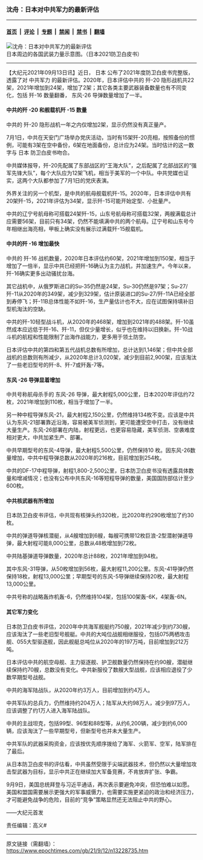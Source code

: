 ### 沈舟：日本对中共军力的最新评估

---

#### [首页](../../../..?n13228735) &nbsp;|&nbsp; [评论](../../../../../epoch-comment?n13228735) &nbsp;|&nbsp; [专题](../../../../../epoch-special?n13228735) &nbsp;|&nbsp; [禁闻](../../../../../epoch-news?n13228735) &nbsp;|&nbsp; [禁书](../../../../../books?n13228735) &nbsp;|&nbsp; [翻墙](https://github.com/gfw-breaker/nogfw/blob/master/README.md?n13228735)


<div><img alt="沈舟：日本对中共军力的最新评估" class="attachment-djy_600_400 size-djy_600_400 wp-post-image" src="https://i.epochtimes.com/assets/uploads/2021/09/id13228777-Force-around-Japan-cut-from-wp2021_JP_Full_01-600x400.jpg"/>
<div class="caption">
 日本周边的各国武装力量示意图。（日本2021防卫白皮书）
</div></div><hr/><div class="post_content" id="artbody" itemprop="articleBody">
 <!-- article content begin -->
 <p>
  【大纪元2021年09月13日讯】近日，
  <ok href="https://www.epochtimes.com/gb/tag/%E6%97%A5%E6%9C%AC.html">
   日本
  </ok>
  公布了2021年度防卫白皮书完整版，透露了对
  <ok href="https://www.epochtimes.com/gb/tag/%E4%B8%AD%E5%85%B1%E5%86%9B%E5%8A%9B.html">
   中共军力
  </ok>
  的最新评估。2020年，日本评估中共的
  <ok href="https://www.epochtimes.com/gb/tag/%E6%AD%BC-20.html">
   歼-20
  </ok>
  隐形战机共22架，2021年增加到24架，增加了2架；其它各类主要武器装备数量也有不同变化，包括
  <ok href="https://www.epochtimes.com/gb/tag/%E6%AD%BC-16.html">
   歼-16
  </ok>
  数量翻番，
  <ok href="https://www.epochtimes.com/gb/tag/%E4%B8%9C%E9%A3%8E-26.html">
   东风-26
  </ok>
  导弹数量增加了一半。
 </p>
 <h4>
  <strong>
   中共的歼
  </strong>
  <strong>
   -20
  </strong>
  <strong>
   和舰载机歼
  </strong>
  <strong>
   -15
  </strong>
  <strong>
   数量
  </strong>
 </h4>
 <p>
  中共的
  <ok href="https://www.epochtimes.com/gb/tag/%E6%AD%BC-20.html">
   歼-20
  </ok>
  隐形战机一年之内仅增加2架，显示仍然没有真正量产。
 </p>
 <p>
  7月1日，中共在天安门广场举办党庆活动，当时有15架歼-20亮相，按照备份的惯例，可能有3架在空中备份，6架在地面备份，总计应为24架。当时估计的这一数字与
  <ok href="https://www.epochtimes.com/gb/tag/%E6%97%A5%E6%9C%AC.html">
   日本
  </ok>
  防卫白皮书吻合。
 </p>
 <p>
  中共媒体报导，歼-20先配属了东部战区的“王海大队”，之后配属了北部战区的“强军先锋大队”，每个大队应为12架飞机，相当于美军的一个中队。中共党媒也证实，这两个大队都参加了7月1日的党庆表演。
 </p>
 <p>
  外界关注的另一个机型，是中共的航母舰载机歼-15。2020年，日本评估中共有20架歼-15，2021年评估为34架，显示歼-15可能开始定型、小批量产。
 </p>
 <p>
  中共的辽宁号航母称可搭载24架歼-15，山东号航母称可搭载32架，两艘满载总计应需要56架，目前只有34架，仍然不能填满中共的两个航母。辽宁号和山东号今年相继出海亮相，甲板上确实没有展示过满载歼-15舰载机。
 </p>
 <h4>
  <strong>
   中共的歼
  </strong>
  <strong>
   -16
  </strong>
  <strong>
   增加最快
  </strong>
 </h4>
 <p>
  中共的
  <ok href="https://www.epochtimes.com/gb/tag/%E6%AD%BC-16.html">
   歼-16
  </ok>
  战机数量，2020年日本评估约60架，2021年增加到150架，相当于增加了一倍半，显示中共已经把歼-16确认为主力战机，并加速生产。今年以来，歼-16确实更多出动骚扰台海。
 </p>
 <p>
  其它战机中，从俄罗斯进口的Su-35仍然是24架，Su-30仍然是97架；Su-27/歼-11从2020年的349架，减少到329架，估计原装进口的Su-27/歼-11A已经全部到寿停飞；歼-11B总体性能不如歼-16，生产量估计也不大，应在试图保持填补旧型机淘汰的空缺。
 </p>
 <p>
  中共的歼-10轻型战斗机，从2020年的468架，增加到2021年的488架。歼-10虽然成本应远低于歼-16、歼-11，但仅少量增长，似乎也在维持以旧换新。歼-10战斗机的航程和性能限制了出海作战能力，更多用于领土防空。
 </p>
 <p>
  日本评估中共的第四和第五代战机总数有所增加，总计达到1,146架；但中共全部战机的总数则有所减少，从2020年总计3,020架，减少到目前2,900架，应该淘汰了一些老旧型号的歼-8、歼-7或歼轰-7等。
 </p>
 <h4>
  <strong>
   东风
  </strong>
  <strong>
   -26
  </strong>
  <strong>
   导弹显着增加
  </strong>
 </h4>
 <p>
  中共号称航母杀手的
  <ok href="https://www.epochtimes.com/gb/tag/%E4%B8%9C%E9%A3%8E-26.html">
   东风-26
  </ok>
  导弹，最大射程5,000公里，日本2020年评估约72枚，2021年增加到110枚，相当于增加了一半。
 </p>
 <p>
  另一种中程导弹东风-21，最大射程2,150公里，仍然维持134枚不变。应该是中共认为东风-21部署靠近沿海，容易被美军侦测到，更可能遭受空中打击，没有继续大量生产。东风-26部署在内陆，射程更远，也更容易隐藏，美军侦测、空袭难度相对更大，中共加紧生产、部署。
 </p>
 <p>
  中共早期型号的东风-4导弹，最大射程5,500公里，仍然保持10 枚。因东风-26数量增加，中共中程导弹总数从2020年的216枚，目前增加到254枚。
 </p>
 <p>
  中共的DF-17中程导弹，射程1,800-2,500公里，日本防卫白皮书没有透露具体数量和增减情况；也没有公布中共东风-16等短程导弹的数量，美国国防部估计至少600枚。
 </p>
 <h4>
  <strong>
   中共核武器有所增加
  </strong>
 </h4>
 <p>
  日本防卫白皮书评估，中共现有核弹头约320枚，比2020年约290枚增加了约30枚。
 </p>
 <p>
  中共的弹道导弹核潜艇，从4艘增加到6艘，每艘可携带12枚巨浪-2型潜射弹道导弹，最大射程可能8,000公里，总数从48枚增加到72枚。
 </p>
 <p>
  中共陆基弹道导弹数量，2020年总计88枚，2021年增加到94枚。
 </p>
 <p>
  其中东风-31导弹，从50枚增加到56枚，最大射程11,200公里。东风-41导弹仍然保持18枚，射程13,000公里；早期型号的东风-5导弹继续保持20枚，最大射程13,000公里。
 </p>
 <p>
  中共号称的战略轰炸机轰-6，仍然维持104架，包括100架轰-6K，4架轰-6N。
 </p>
 <h4>
  <strong>
   其它军力变化
  </strong>
 </h4>
 <p>
  日本防卫白皮书评估，2020年中共海军舰艇约750艘，2021年减少到约730艘，应该淘汰了一些老旧型号舰艇。中共的大吨位战舰相继服役，包括075两栖攻击舰、055大型驱逐舰，因此舰艇总吨位从2020年的197万吨，目前增加到212万吨。
 </p>
 <p>
  日本评估中共的航空母舰、主力驱逐舰、护卫舰数量仍然保持在约90艘，潜艇继续保持约70艘，总数没有变化。中共新服役了数艘大型战舰，应该相应退役了少数早期型号战舰。
 </p>
 <p>
  中共的海军陆战队，从2020年约3万人，目前增加到约4万人。
 </p>
 <p>
  中共军队的总兵力，仍然维持约204万人；陆军从大约98万人，减少到97万人，应该调整了约1万人进入海军陆战队。
 </p>
 <p>
  中共的主战坦克，包括99型、96型和88型等，从约6,200辆，减少到约6,000辆，应该淘汰了一些早期型号，但新型号也并未大量生产。
 </p>
 <p>
  中共军队的武器采购资金，应该按优先顺序拨给了海军、火箭军、空军，陆军排在了最后。
 </p>
 <p>
  从日本防卫白皮书的评估看，中共虽然受限于尖端武器技术，但仍然以大量增加攻击型武器为目标，显示中共正在继续加大军备竞赛，不肯放弃扩张、争霸。
 </p>
 <p>
  9月9日，美国总统拜登与习近平通话，再次表示要避免冲突，但恐怕难以如愿。美国和盟国需要展示更强大的军事威慑力，也需要实施更紧迫的政治和经济压力，才可能避免战争的危险，目前的“竞争”策略显然还无法阻止中共的野心。
 </p>
 <p>
  ——大纪元首发
 </p>
 <p>
  责任编辑：高义#
 </p>
 <!-- article content end -->
 <div id="below_article_ad">
 </div>
</div>


---

原文链接（需翻墙）：https://www.epochtimes.com/gb/21/9/12/n13228735.htm